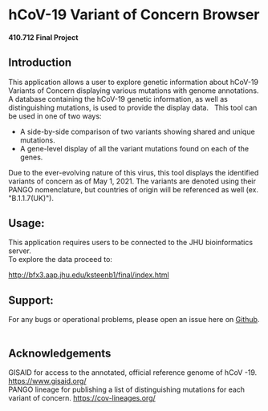 # hCoV-19 Variant of Concern Browser
#### 410.712 Final Project
## Introduction
  
This application allows a user to explore genetic information about hCoV-19 Variants of Concern displaying various mutations with genome annotations.  A database containing the hCoV-19 genetic information, as well as distinguishing mutations, is used to provide the display data.
 
  This tool can be used in one of two ways:
  * A side-by-side comparison of two variants showing shared and unique mutations.
  * A gene-level display of all the variant mutations found on each of the genes.  
  

Due to the ever-evolving nature of this virus, this tool displays the identified variants of concern as of May 1, 2021.  The variants are denoted using their PANGO nomenclature, but countries of origin will be referenced as well (ex. "B.1.1.7(UK)").
 
## Usage:
This application requires users to be connected to the JHU bioinformatics server.  
To explore the data proceed to:

http://bfx3.aap.jhu.edu/ksteenb1/final/index.html
 
## Support:
For any bugs or operational problems, please open an issue here on [Github](https://github.com/KSteenbergen/programming_final_project).
 
## Acknowledgements
  GISAID for access to the annotated, official reference genome of hCoV -19.  https://www.gisaid.org/  
  PANGO lineage for publishing a list of distinguishing mutations for each variant of concern. https://cov-lineages.org/
